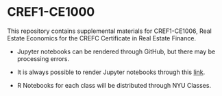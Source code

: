 # CREF1-CE1000
This repository contains supplemental materials for CREF1-CE1006, Real Estate Economics for the CREFC Certificate in Real Estate Finance.

  * Jupyter notebooks can be rendered through GitHub, but there may be processing errors.

  * It is always possible to render Jupyter notebooks through this [link](https://nbviewer.jupyter.org/).

  * R Notebooks for each class will be distributed through NYU Classes.
